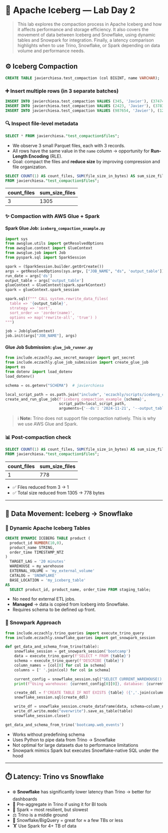 # 🧊 Apache Iceberg — Lab Day 2

> This lab explores the compaction process in Apache Iceberg and how it affects performance and storage efficiency.
> It also covers the movement of data between Iceberg and Snowflake, using dynamic tables and Snowpark for integration.
> Finally, a latency comparison highlights when to use Trino, Snowflake, or Spark depending on data volume and performance needs.

## ⚙️ Iceberg Compaction

```sql
CREATE TABLE javierchiesa.test_compaction (col BIGINT, name VARCHAR);
```

### ➕ Insert multiple rows (in 3 separate batches)

```sql
INSERT INTO javierchiesa.test_compaction VALUES (345, 'Javier'), (3747467, 'Javier'), (75673, 'Javier');
INSERT INTO javierchiesa.test_compaction VALUES (2423, 'Javier'), (378394748, 'Javier'), (4738, 'Javier');
INSERT INTO javierchiesa.test_compaction VALUES (987654, 'Javier'), (127654, 'Javier'), (87, 'Javier');
```

### 🔍 Inspect file-level metadata

```sql
SELECT * FROM javierchiesa."test_compaction$files";
```

- We observe 3 small Parquet files, each with 3 records.
- All rows have the same value in the `name` column → opportunity for **Run-Length Encoding** (RLE).
- Goal: compact the files and **reduce size** by improving compression and file organization.

```sql
SELECT COUNT(1) AS count_files, SUM(file_size_in_bytes) AS sum_size_files
FROM javierchiesa."test_compaction$files";
```

| count_files | sum_size_files |
|-------------|----------------|
| 3           | 1305           |

### ✨ Compaction with AWS Glue + Spark

#### Spark Glue Job: `iceberg_compaction_example.py`

```python
import sys
from awsglue.utils import getResolvedOptions
from awsglue.context import GlueContext
from awsglue.job import Job
from pyspark.sql import SparkSession

spark = (SparkSession.builder.getOrCreate())
args = getResolvedOptions(sys.argv, ["JOB_NAME", "ds", 'output_table'])
run_date = args['ds']
output_table = args['output_table']
glueContext = GlueContext(spark.sparkContext)
spark = glueContext.spark_session

spark.sql(f""" CALL system.rewrite_data_files( 
  table => '{output_table}',
  strategy => 'sort',
  sort_order => 'zorder(name)',
  options => map('rewrite-all', 'true') )
""")

job = Job(glueContext)
job.init(args["JOB_NAME"], args)
```

#### Glue Job Submission: `glue_job_runner.py`

```python
from include.eczachly.aws_secret_manager import get_secret
from include.eczachly.glue_job_submission import create_glue_job
import os
from dotenv import load_dotenv
load_dotenv()

schema = os.getenv("SCHEMA")  # javierchiesa

local_script_path = os.path.join("include", 'eczachly/scripts/iceberg_compaction_example.py')
create_and_run_glue_job(f'iceberg_compaction_example_{schema}',
                        script_path=local_script_path,
                        arguments={'--ds': '2024-11-21', '--output_table': f'{schema}.test_compaction'})
```

> ℹ️ **Note:** Trino does not support file compaction natively. This is why we use AWS Glue and Spark.

### 📊 Post-compaction check

```sql
SELECT COUNT(1) AS count_files, SUM(file_size_in_bytes) AS sum_size_files
FROM javierchiesa."test_compaction$files";
```

| count_files | sum_size_files |
|-------------|----------------|
| 1           | 778            |

- ✅ Files reduced from 3 → 1
- ✅ Total size reduced from 1305 → 778 bytes

---

## 🛫 Data Movement: Iceberg → Snowflake

### 🚀 Dynamic Apache Iceberg Tables

```sql
CREATE DYNAMIC ICEBERG TABLE product (
  product_id NUMBER(10,0), 
  product_name STRING, 
  order_time TIMESTAMP_NTZ
)
  TARGET_LAG = '20 minutes'
  WAREHOUSE = my_warehouse
  EXTERNAL_VOLUME = 'my_external_volume'
  CATALOG = 'SNOWFLAKE'
  BASE_LOCATION = 'my_iceberg_table'
AS
  SELECT product_id, product_name, order_time FROM staging_table;
```

- No need for external ETL jobs.
- **Managed** → data is copied from Iceberg into Snowflake.
- Requires schema to be defined up front.

### 🤖 Snowpark Approach

```python
from include.eczachly.trino_queries import execute_trino_query
from include.eczachly.snowflake_queries import get_snowpark_session

def get_data_and_schema_from_trino(table):
    snowflake_session = get_snowpark_session('bootcamp')
    data = execute_trino_query(f'SELECT * FROM {table}')
    schema = execute_trino_query(f'DESCRIBE {table}')
    column_names = [col[0] for col in schema]
    columns = [' '.join(col) for col in schema]

    current_config = snowflake_session.sql("SELECT CURRENT_WAREHOUSE(), CURRENT_DATABASE(), CURRENT_SCHEMA()").collect()
    print(f"Using warehouse: {current_config[0][0]}, database: {current_config[0][1]}, schema: {current_config[0][2]}")

    create_ddl = f'CREATE TABLE IF NOT EXISTS {table} ({','.join(columns)})'
    snowflake_session.sql(create_ddl)

    write_df = snowflake_session.create_dataframe(data, schema=column_names)
    write_df.write.mode("overwrite").save_as_table(table)
    snowflake_session.close()

get_data_and_schema_from_trino('bootcamp.web_events')
```

- Works without predefining schema
- Uses Python to pipe data from Trino → Snowflake
- Not optimal for large datasets due to performance limitations
- Snowpark mimics Spark but executes Snowflake-native SQL under the hood

---

## ⏱️ Latency: Trino vs Snowflake

- ❄️ **Snowflake** has significantly lower latency than Trino → better for dashboards
- 🧮 Pre-aggregate in Trino if using it for BI tools
- 🐢 Spark = most resilient, but slowest
- ⚖️ Trino is a middle ground
- 🚀 Snowflake/BigQuery = great for ≈ a few TBs or less
- 🏋️ Use Spark for 4+ TB of data
